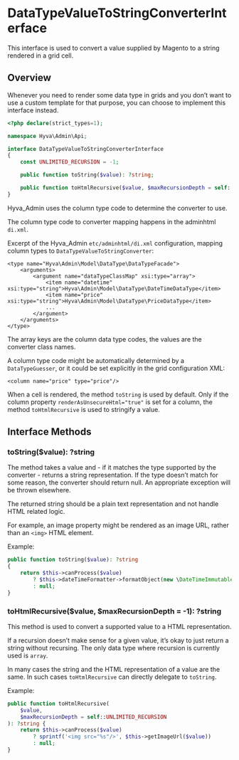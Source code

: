 # DataTypeValueToStringConverterInterface

This interface is used to convert a value supplied by Magento to a string rendered in a grid cell.

## Overview

Whenever you need to render some data type in grids and you don’t want to use a custom template for that purpose, you can choose to implement this interface instead.


```php
<?php declare(strict_types=1);

namespace Hyva\Admin\Api;

interface DataTypeValueToStringConverterInterface
{
    const UNLIMITED_RECURSION = -1;

    public function toString($value): ?string;

    public function toHtmlRecursive($value, $maxRecursionDepth = self::UNLIMITED_RECURSION): ?string;
}
```


Hyva_Admin uses the column type code to determine the converter to use.

The column type code to converter mapping happens in the adminhtml `di.xml`.


Excerpt of the Hyva_Admin `etc/adminhtml/di.xml` configuration, mapping column types to `DataTypeValueToStringConverter`:

```markup
<type name="Hyva\Admin\Model\DataType\DataTypeFacade">
    <arguments>
        <argument name="dataTypeClassMap" xsi:type="array">
            <item name="datetime" xsi:type="string">Hyva\Admin\Model\DataType\DateTimeDataType</item>
            <item name="price" xsi:type="string">Hyva\Admin\Model\DataType\PriceDataType</item>
            ...
        </argument>
    </arguments>
</type>
```

The array keys are the column data type codes, the values are the converter class names.


A column type code might be automatically determined by a `DataTypeGuesser`, or it could be set explicitly in the grid configuration XML:

```markup
<column name="price" type="price"/>
```


When a cell is rendered, the method `toString` is used by default. Only if the column property `renderAsUnsecureHtml="true"` is set for a column, the method `toHtmlRecursive` is used to stringify a value.


## Interface Methods

### toString($value): ?string

The method takes a value and - if it matches the type supported by the converter - returns a string representation. If the type doesn’t match for some reason, the converter should return null. An appropriate exception will be thrown elsewhere.

The returned string should be a plain text representation and not handle HTML related logic.

For example, an image property might be rendered as an image URL, rather than an `<img>` HTML element.


Example:

```php
public function toString($value): ?string
{
    return $this->canProcess($value)
        ? $this->dateTimeFormatter->formatObject(new \DateTimeImmutable($value))
        : null;
}
```


### toHtmlRecursive($value, $maxRecursionDepth = -1): ?string

This method is used to convert a supported value to a HTML representation.

If a recursion doesn’t make sense for a given value, it’s okay to just return a string without recursing. The only data type where recursion is currently used is `array`.


In many cases the string and the HTML representation of a value are the same. In such cases `toHtmlRecursive` can directly delegate to `toString`.


Example:

```php
public function toHtmlRecursive(
    $value,
    $maxRecursionDepth = self::UNLIMITED_RECURSION
): ?string {
    return $this->canProcess($value)
        ? sprintf('<img src="%s"/>', $this->getImageUrl($value))
        : null;
}
```


